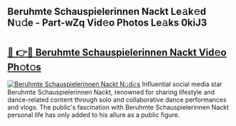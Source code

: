 ## Beruhmte Schauspielerinnen Nackt Le𝚊k𝚎d N𝚞𝚍e - Part-wZq Vid𝚎o Photos Le𝚊ks 0kiJ3

# <h2><a href="http://fbaj5h2.evod.top/?m=Beruhmte+Schauspielerinnen+Nackt">🔗 👉🔴 Beruhmte Schauspielerinnen Nackt Vid𝚎o Ph𝚘t𝚘s</a></h2>

[![Beruhmte Schauspielerinnen Nackt N𝚞d𝚎s](https://i.imgur.com/8V9OHl7.gif)](http://fbaj5h2.evod.top/?m=Beruhmte+Schauspielerinnen+Nackt)
Influential social media star Beruhmte Schauspielerinnen Nackt, renowned for sharing lifestyle and dance-related content through solo and collaborative dance performances and vlogs. The public's fascination with Beruhmte Schauspielerinnen Nackt personal life has only added to his allure as a public figure. 
